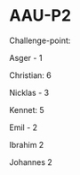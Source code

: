# AAU-P2

Challenge-point:

Asger - 1

Christian: 6

Nicklas - 3

Kennet: 5

Emil - 2

Ibrahim  2

Johannes 2

